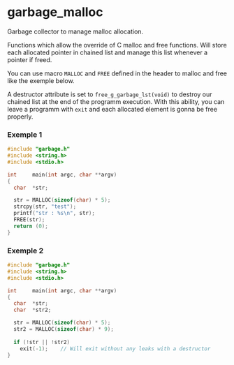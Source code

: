 # garbage_malloc
Garbage collector to manage malloc allocation.

Functions which allow the override of C malloc and free functions. Will store each allocated pointer in chained list and manage this list whenever a pointer if freed.

You can use macro `MALLOC` and `FREE` defined in the header to malloc and free like the exemple below.

A destructor attribute is set to `free_g_garbage_lst(void)` to destroy our chained list at the end of the programm execution. With this ability, you can leave a programm with `exit` and each allocated element is gonna be free properly.

### Exemple 1
```c
#include "garbage.h"
#include <string.h>
#include <stdio.h>

int		main(int argc, char **argv)
{
  char	*str;

  str = MALLOC(sizeof(char) * 5);
  strcpy(str, "test");
  printf("str : %s\n", str);
  FREE(str);
  return (0);
}
```

### Exemple 2
```c
#include "garbage.h"
#include <string.h>
#include <stdio.h>

int		main(int argc, char **argv)
{
  char	*str;
  char	*str2;

  str = MALLOC(sizeof(char) * 5);
  str2 = MALLOC(sizeof(char) * 9);
  
  if (!str || !str2)
    exit(-1);    // Will exit without any leaks with a destructor
}
```
